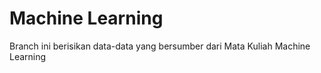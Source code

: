 # Machine Learning

Branch ini berisikan data-data yang bersumber dari Mata Kuliah Machine Learning
